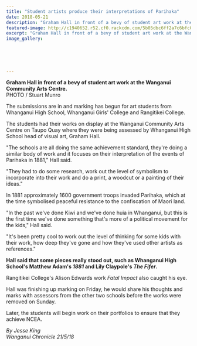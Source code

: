 ```yaml
---
title: "Student artists produce their interpretations of Parihaka"
date: 2018-05-21
description: "Graham Hall in front of a bevy of student art work at the Wanganui Community Arts Centre..."
featured-image: http://c1940652.r52.cf0.rackcdn.com/5b05dbc6ff2a7c6bfc001fa0/photo-of-graeme-hall-chron-22-may.jpg
excerpt: "Graham Hall in front of a bevy of student art work at the Wanganui Community Arts Centre."
image_gallery:
    
    
    
    
    
---
```


<p><span><strong>Graham Hall in front of a bevy of student art work at the Wanganui Community Arts Centre.</strong> <br />PHOTO / Stuart Munro</span></p>
<p class="element element-paragraph">The submissions are in and marking has begun for art students from Whanganui High School, Whanganui Girls' College and Rangitikei College.</p>
<p class="element element-paragraph">The students had their works on display at the Wanganui Community Arts Centre on Taupo Quay where they were being assessed by Whanganui High School head of visual art, Graham Hall.</p>
<p class="element element-paragraph">"The schools are all doing the same achievement standard, they're doing a similar body of work and it focuses on their interpretation of the events of Parihaka in 1881," Hall said.</p>
<p class="element element-paragraph">"They had to do some research, work out the level of symbolism to incorporate into their work and do a print, a woodcut or a painting of their ideas."</p>
<p class="element element-paragraph">In 1881 approximately 1600 government troops invaded Parihaka, which at the time symbolised peaceful resistance to the confiscation of Maori land.</p>
<p class="element element-paragraph">"In the past we've done Kiwi and we've done huia in Whanganui, but this is the first time we've done something that's more of a political movement for the kids," Hall said.</p>
<p class="element element-paragraph">"It's been pretty cool to work out the level of thinking for some kids with their work, how deep they've gone and how they've used other artists as references."</p>
<p class="element element-paragraph"><strong>Hall said that some pieces really stood out, such as Whanganui High School's Matthew Adam's&nbsp;<em>1881</em>&nbsp;and Lily Claypole's&nbsp;<em>The Fifer</em>.</strong></p>
<p class="element element-paragraph">Rangitikei College's Alison Edwards work&nbsp;<em>Fatal Impact</em>&nbsp;also caught his eye.</p>
<p class="element element-paragraph">Hall was finishing up marking on Friday, he would share his thoughts and marks with assessors from the other two schools before the works were removed on Sunday.</p>
<p class="element element-paragraph">Later, the students will begin work on their portfolios to ensure that they achieve NCEA.</p>
<p><em>By Jesse King<br />Wanganui Chronicle 21/5/18</em></p>

